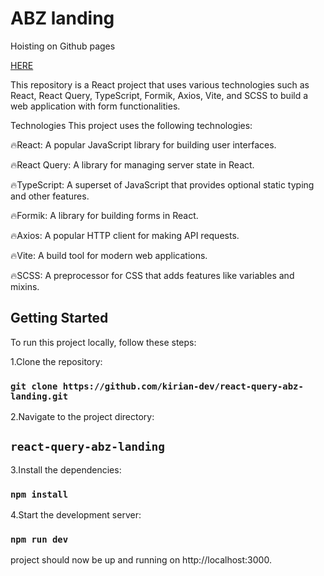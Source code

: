 <h1>ABZ landing</h1>
Hoisting on Github pages

[HERE](https://kirian-dev.github.io/react-query-abz-landing/)
<p>This repository is a React project that uses various technologies such as React, React Query, TypeScript, Formik, Axios, Vite, and SCSS to build a web application with form functionalities.</p>

Technologies
This project uses the following technologies:

🔥React: A popular JavaScript library for building user interfaces.

🔥React Query: A library for managing server state in React.

🔥TypeScript: A superset of JavaScript that provides optional static typing and other features.

🔥Formik: A library for building forms in React.

🔥Axios: A popular HTTP client for making API requests.

🔥Vite: A build tool for modern web applications.

🔥SCSS: A preprocessor for CSS that adds features like variables and mixins.

## Getting Started
To run this project locally, follow these steps:

1.Clone the repository: 
### `git clone https://github.com/kirian-dev/react-query-abz-landing.git`

2.Navigate to the project directory:
## `react-query-abz-landing`

3.Install the dependencies:

### `npm install`

4.Start the development server:

### `npm run dev`

project should now be up and running on http://localhost:3000.
